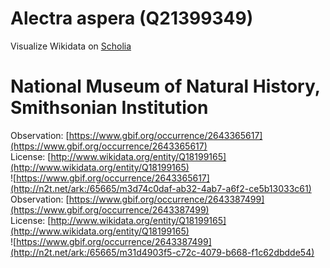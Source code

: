 
Alectra aspera (Q21399349)
==========================
  
Visualize Wikidata on [Scholia](https://scholia.toolforge.org/taxon/Q21399349)
# National Museum of Natural History, Smithsonian Institution
  
Observation: [https://www.gbif.org/occurrence/2643365617](https://www.gbif.org/occurrence/2643365617)  
License: [http://www.wikidata.org/entity/Q18199165](http://www.wikidata.org/entity/Q18199165)  
![https://www.gbif.org/occurrence/2643365617](http://n2t.net/ark:/65665/m3d74c0daf-ab32-4ab7-a6f2-ce5b13033c61)  
Observation: [https://www.gbif.org/occurrence/2643387499](https://www.gbif.org/occurrence/2643387499)  
License: [http://www.wikidata.org/entity/Q18199165](http://www.wikidata.org/entity/Q18199165)  
![https://www.gbif.org/occurrence/2643387499](http://n2t.net/ark:/65665/m31d4903f5-c72c-4079-b668-f1c62dbdde54)